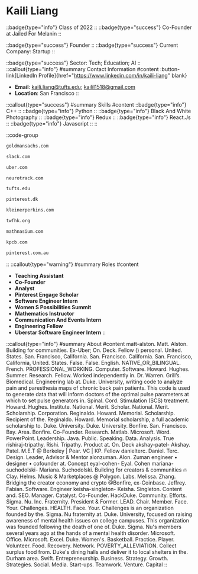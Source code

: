 # Kaili Liang
::badge{type="info"}
Class of 2022
::
::badge{type="success"}
Co-Founder at Jailed For Melanin
::

::badge{type="success"}
Founder
::
::badge{type="success"}
Current Company: Startup
::

::badge{type="success"}
Sector: Tech; Education; AI
::
::callout{type="info"}
#summary
Contact Information
#content
:button-link[LinkedIn Profile]{href="https://www.linkedin.com/in/kaili-liang" blank}
- **Email**: kaili.liang@tufts.edu; kailil1518@gmail.com
- **Location**: San Francisco
::

::callout{type="success"}
#summary
Skills
#content
::badge{type="info"}
C++
::
::badge{type="info"}
Python
::
::badge{type="info"}
Black And White Photography
::
::badge{type="info"}
Redux
::
::badge{type="info"}
React.Js
::
::badge{type="info"}
Javascript
::
::

::code-group
```bash [Goldman Sachs]
goldmansachs.com
```
```bash [Slack]
slack.com
```
```bash [Uber]
uber.com
```
```bash [Neurotrack]
neurotrack.com
```
```bash [Tufts University]
tufts.edu
```
```bash [William Megelich]
pinterest.dk
```
```bash [KPCB]
kleinerperkins.com
```
```bash [The Women's Foundation 婦女基金會]
twfhk.org
```
```bash [Mathnasium]
mathnasium.com
```
```bash [Kleiner Perkins Caufield & Byers]
kpcb.com
```
```bash [Pinterest]
pinterest.com.au
```
::
::callout{type="warning"}
#summary
Roles
#content
- **Teaching Assistant**
- **Co-Founder**
- **Analyst**
- **Pinterest Engage Scholar**
- **Software Engineer Intern**
- **Women S Possibilities Summit**
- **Mathematics Instructor**
- **Communication And Events Intern**
- **Engineering Fellow**
- **Uberstar Software Engineer Intern**
::

::callout{type="info"}
#summary
About
#content
matt-alston. Matt. Alston. Building for communities. Ex-Uber; On. Deck. Fellow () personal. United. States. San. Francisco, California. San. Francisco. California. San. Francisco, California, United. States. False. False. English. NATIVE_OR_BILINGUAL. French. PROFESSIONAL_WORKING. Computer. Software. Howard. Hughes. Summer. Research. Fellow. Worked independently in. Dr. Warren. Grill’s. Biomedical. Engineering lab at. Duke. University, writing code to analyze pain and paresthesia maps of chronic back pain patients. This code is used to generate data that will inform doctors of the optimal pulse parameters at which to set pulse generators in. Spinal. Cord. Stimulation (SCS) treatment. Howard. Hughes. Institute. National. Merit. Scholar. National. Merit. Scholarship. Corporation. Reginaldo. Howard. Memorial. Scholarship. Recipient of the. Reginaldo. Howard. Memorial scholarship, a full academic scholarship to. Duke. University. Duke. University. Bonfire. San. Francisco. Bay. Area. Bonfire. Co-Founder. Research. Matlab. Microsoft. Word. PowerPoint. Leadership. Java. Public. Speaking. Data. Analysis. True rishiraj-tripathy. Rishi. Tripathy. Product at. On. Deck akshay-patel- Akshay. Patel. M.E.T @ Berkeley | Pear. VC | KP. Fellow danielterc. Daniel. Terc. Design. Leader, Advisor & Mentor alonzuman. Alon. Zuman engineer • designer • cofounder at. Concept eyal-cohen- Eyal. Cohen mariana-suchodolski- Mariana. Suchodolski. Building for creators & communities 🔥 Clay. Helms. Music & Marketplaces @ Polygon. Labs. Melissa. Zhang. Bridging the creator economy and crypto @Bonfire, ex-Coinbase. Jeffrey. Fabian. Software. Engineer keisha-singleton- Keisha. Singleton. Content and. SEO. Manager. Catalyst. Co-Founder. HackDuke. Community. Efforts. Sigma. Nu. Inc. Fraternity. President & Former. LEAD. Chair. Member. Face. Your. Challenges. HEALTH. Face. Your. Challenges is an organization founded by the. Sigma. Nu fraternity at. Duke. University, focused on raising awareness of mental health issues on college campuses. This organization was founded following the death of one of. Duke. Sigma. Nu's members several years ago at the hands of a mental health disorder. Microsoft. Office. Microsoft. Excel. Duke. Women's. Basketball. Practice. Player. Volunteer. Food. Recovery. Network. POVERTY_ALLEVIATION. Collect surplus food from. Duke's dining halls and deliver it to local shelters in the. Durham area. Swift. Entrepreneurship. Business. Strategy. Growth. Strategies. Social. Media. Start-ups. Teamwork. Venture. Capital
::
